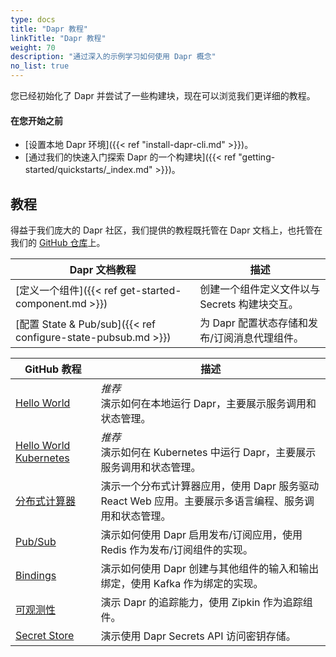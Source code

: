 ```yaml
---
type: docs
title: "Dapr 教程"
linkTitle: "Dapr 教程"
weight: 70
description: "通过深入的示例学习如何使用 Dapr 概念"
no_list: true
---
```


您已经初始化了 Dapr 并尝试了一些构建块，现在可以浏览我们更详细的教程。

#### 在您开始之前

- [设置本地 Dapr 环境]({{< ref "install-dapr-cli.md" >}})。
- [通过我们的快速入门探索 Dapr 的一个构建块]({{< ref "getting-started/quickstarts/_index.md" >}})。

## 教程

得益于我们庞大的 Dapr 社区，我们提供的教程既托管在 Dapr 文档上，也托管在我们的 [GitHub 仓库](https://github.com/dapr/quickstarts)上。

| Dapr 文档教程               | 描述                                                                                                                                                                                    |
|--------------------------|------------------------------------------------------------------------------------------------------------------------------------------------------------------------------------------------|
| [定义一个组件]({{< ref get-started-component.md >}})       | 创建一个组件定义文件以与 Secrets 构建块交互。 |
| [配置 State & Pub/sub]({{< ref configure-state-pubsub.md >}}) | 为 Dapr 配置状态存储和发布/订阅消息代理组件。 |

| GitHub 教程               | 描述                                                                                                                                                                                    |
|--------------------------|------------------------------------------------------------------------------------------------------------------------------------------------------------------------------------------------|
| [Hello World](https://github.com/dapr/quickstarts/tree/master/tutorials/hello-world)            | *推荐* <br> 演示如何在本地运行 Dapr，主要展示服务调用和状态管理。  |
| [Hello World Kubernetes](https://github.com/dapr/quickstarts/tree/master/tutorials/hello-kubernetes)       | *推荐* <br> 演示如何在 Kubernetes 中运行 Dapr，主要展示服务调用和状态管理。  |
| [分布式计算器](https://github.com/dapr/quickstarts/tree/master/tutorials/distributed-calculator) | 演示一个分布式计算器应用，使用 Dapr 服务驱动 React Web 应用。主要展示多语言编程、服务调用和状态管理。 |
| [Pub/Sub](https://github.com/dapr/quickstarts/tree/master/tutorials/pub-sub)                | 演示如何使用 Dapr 启用发布/订阅应用，使用 Redis 作为发布/订阅组件的实现。  |
| [Bindings](https://github.com/dapr/quickstarts/tree/master/tutorials/bindings)            | 演示如何使用 Dapr 创建与其他组件的输入和输出绑定，使用 Kafka 作为绑定的实现。                                                                            |
| [可观测性](https://github.com/dapr/quickstarts/tree/master/tutorials/observability) | 演示 Dapr 的追踪能力，使用 Zipkin 作为追踪组件。 |
| [Secret Store](https://github.com/dapr/quickstarts/tree/master/tutorials/secretstore) | 演示使用 Dapr Secrets API 访问密钥存储。 |
